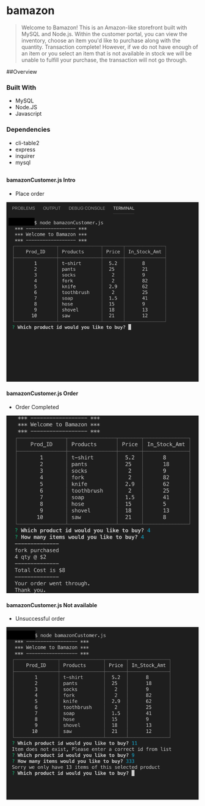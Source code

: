 # bamazon

> Welcome to Bamazon! This is an Amazon-like storefront built with MySQL and Node.js. Within the customer portal, you can view the inventory, choose an item you'd like to purchase along with the quantity. Transaction complete! However, if we do not have enough of an item or you select an item that is not available in stock we will be unable to fulfill your purchase, the transaction will not go through.



##Overview

### Built With 
+ MySQL
+ Node.JS
+ Javascript

### Dependencies
+ cli-table2
+ express
+ inquirer
+ mysql


## 


#### bamazonCustomer.js Intro
+ Place order

![alt text](bamazonintro.png)

#### bamazonCustomer.js Order
+ Order Completed

![alt text](bamazonorder.png)

#### bamazonCustomer.js Not available
+ Unsuccessful order

![alt text](bamazonnotavail.png)